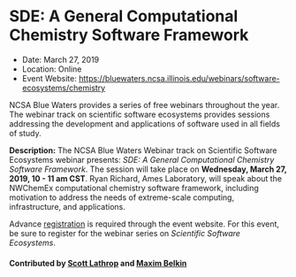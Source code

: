 # SDE: A General Computational Chemistry Software Framework 

- Date: March 27, 2019
- Location: Online
- Event Website: https://bluewaters.ncsa.illinois.edu/webinars/software-ecosystems/chemistry

NCSA Blue Waters provides a series of free webinars throughout the year.  The webinar track on scientific software ecosystems provides sessions addressing the development and applications of software used in all fields of study.  

**Description:**  The NCSA Blue Waters Webinar track on Scientific Software Ecosystems webinar presents: *SDE: A General Computational Chemistry Software Framework*.  The session will take place on **Wednesday, March 27, 2019, 10 - 11 am CST**.  Ryan Richard, Ames Laboratory, will speak about the NWChemEx computational chemistry software framework, including motivation to address the needs of extreme-scale computing, infrastructure, and applications. 

Advance [registration](https://bluewaters.ncsa.illinois.edu/webinars/registration) is required through the event website. For this event, be sure to register for the webinar series on *Scientific Software Ecosystems*.

#### Contributed by [Scott Lathrop](https://github.com/scottlathrop "Scott Lathrop GitHub Profile") and [Maxim Belkin](https://github.com/maxim-belkin "Maxim Belkin GitHub Profile")

<!---
Publish: yes
RSS update: 2019-02-28
Categories: Community
Topics: projects and organizations
Tags: webinar
Level: 2
Prerequisites: default
Aggregate: none
--->
